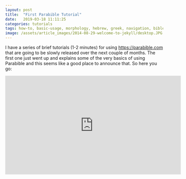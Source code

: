 ```yaml
---
layout: post
title:  "First Parabible Tutorial"
date:   2019-03-18 11:11:25
categories: tutorials
tags: how-to, basic-usage, morphology, hebrew, greek, navigation, bible
image: /assets/article_images/2014-08-29-welcome-to-jekyll/desktop.JPG
---
```

I have a series of brief tutorials (1-2 minutes) for using https://parabible.com that are going to be slowly released over the next couple of months. The first one just went up and explains some of the very basics of using Parabible and this seems like a good place to announce that. So here you go:

<iframe width="560" height="315" src="https://www.youtube.com/embed/5QcU0HTP2yg" frameborder="0" allow="accelerometer; autoplay; encrypted-media; gyroscope; picture-in-picture" allowfullscreen></iframe>
